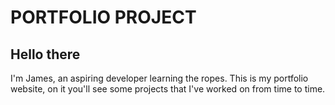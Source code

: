 # PORTFOLIO PROJECT

## Hello there
I'm James, an aspiring developer learning the ropes.
This is my portfolio website, on it you'll see some projects that I've worked on from time to time.
